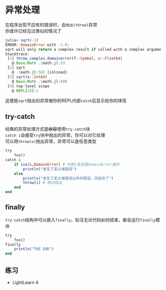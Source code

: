 # 异常处理
在程序出现不应有的错误时，会`抛出(throw)`异常\
你或许已经见过类似的情况了
```jl
julia> sqrt(-1)
ERROR: DomainError with -1.0:
sqrt will only return a complex result if called with a complex argument. Try sqrt(Complex(x)).
Stacktrace:
 [1] throw_complex_domainerror(f::Symbol, x::Float64)
   @ Base.Math .\math.jl:33
 [2] sqrt
   @ .\math.jl:582 [inlined]
 [3] sqrt(x::Int64)
   @ Base.Math .\math.jl:608
 [4] top-level scope
   @ REPL[16]:1
```

这便是`sqrt`抛出的异常被你的REPL内部`catch`后显示给你的体现

## try-catch
经典的异常处理方式是~~收容~~使用`try-catch`块\
`catch i`会接受`try`块中抛出的异常，你可以对它处理\
可以用`throw(x)`抛出异常，异常可以是任意类型
```jl
try
	foo()
catch i
	if isa(i,DomainError) # 判断i是否是DomainError类的
		println("发生了定义域错误")
	else
		println("发生了定义域错误以外的错误，交给你了")
		throw(i) # 再次抛出
	end
end
```

## finally
`try-catch`结构中可以嵌入`finally`，标注无论代码如何结束，都会运行`finally`模块
```julia
try
	foo()
finally
	println("THE END")
end
```

## 练习
- LightLearn 4
